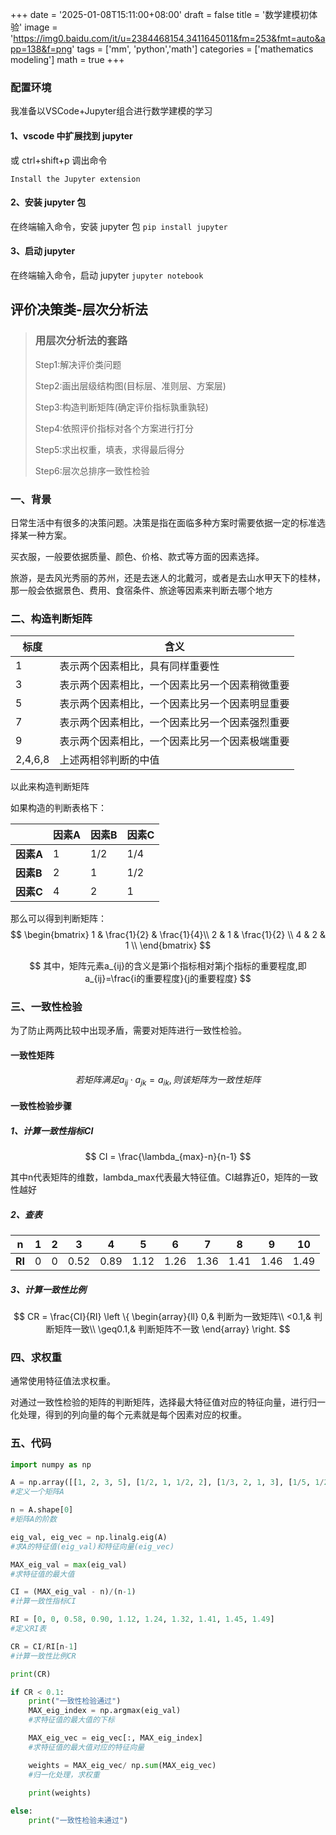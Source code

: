 +++
date = '2025-01-08T15:11:00+08:00'
draft = false
title = '数学建模初体验'
image = 'https://img0.baidu.com/it/u=2384468154,3411645011&fm=253&fmt=auto&app=138&f=png'
tags = ['mm', 'python','math']
categories = ['mathematics modeling']
math = true
+++

### 配置环境

我准备以VSCode+Jupyter组合进行数学建模的学习

#### 1、vscode 中扩展找到 jupyter

或 ctrl+shift+p 调出命令

```python3
Install the Jupyter extension 
```

#### 2、安装 jupyter 包

在终端输入命令，安装 jupyter 包 `pip install jupyter`

#### 3、启动 jupyter

在终端输入命令，启动 jupyter `jupyter notebook`

## 评价决策类-层次分析法

>### **用层次分析法的套路**
>
>Step1:解决评价类问题
>
>Step2:画出层级结构图(目标层、准则层、方案层)
>
>Step3:构造判断矩阵(确定评价指标孰重孰轻)
>
>Step4:依照评价指标对各个方案进行打分
>
>Step5:求出权重，填表，求得最后得分
>
>Step6:层次总排序一致性检验

### 一、背景

日常生活中有很多的决策问题。决策是指在面临多种方案时需要依据一定的标准选择某一种方案。

买衣服，一般要依据质量、颜色、价格、款式等方面的因素选择。

旅游，是去风光秀丽的苏州，还是去迷人的北戴河，或者是去山水甲天下的桂林，那一般会依据景色、费用、食宿条件、旅途等因素来判断去哪个地方

### 二、构造判断矩阵

| 标度    | 含义                                           |
| ------- | ---------------------------------------------- |
| 1       | 表示两个因素相比，具有同样重要性               |
| 3       | 表示两个因素相比，一个因素比另一个因素稍微重要 |
| 5       | 表示两个因素相比，一个因素比另一个因素明显重要 |
| 7       | 表示两个因素相比，一个因素比另一个因素强烈重要 |
| 9       | 表示两个因素相比，一个因素比另一个因素极端重要 |
| 2,4,6,8 | 上述两相邻判断的中值                           |

以此来构造判断矩阵

如果构造的判断表格下：

|           | **因素A** | **因素B** | **因素C** |
| --------- | --------- | --------- | --------- |
| **因素A** | 1         | 1/2       | 1/4       |
| **因素B** | 2         | 1         | 1/2       |
| **因素C** | 4         | 2         | 1         |

那么可以得到判断矩阵：
$$
\begin{bmatrix}
  1 & \frac{1}{2} &  \frac{1}{4}\\
  2 & 1 & \frac{1}{2} \\
  4 & 2 & 1 \\
\end{bmatrix}
$$

$$
其中，矩阵元素a_{ij}的含义是第i个指标相对第j个指标的重要程度,即a_{ij}=\frac{i的重要程度}{j的重要程度}
$$

### 三、一致性检验

为了防止两两比较中出现矛盾，需要对矩阵进行一致性检验。

#### 一致性矩阵

$$
若矩阵满足a_{ij}\cdot a_{jk} = a_{ik},则该矩阵为一致性矩阵
$$

#### 一致性检验步骤

##### 1、计算一致性指标CI

$$
CI = \frac{\lambda_{max}-n}{n-1}
$$



其中n代表矩阵的维数，lambda_max代表最大特征值。CI越靠近0，矩阵的一致性越好

##### 2、查表

| **n**  | 1    | 2    | 3    | 4    | 5    | 6    | 7    | 8    | 9    | 10   |
| ------ | ---- | ---- | ---- | ---- | ---- | ---- | ---- | ---- | ---- | ---- |
| **RI** | 0    | 0    | 0.52 | 0.89 | 1.12 | 1.26 | 1.36 | 1.41 | 1.46 | 1.49 |

##### 3、计算一致性比例

$$
CR = \frac{CI}{RI} \left \{
\begin{array}{ll}
    0,& 判断为一致矩阵\\
    <0.1,& 判断矩阵一致\\
    \geq0.1,& 判断矩阵不一致
\end{array}
\right.
$$

### 四、求权重

通常使用特征值法求权重。

对通过一致性检验的矩阵的判断矩阵，选择最大特征值对应的特征向量，进行归一化处理，得到的列向量的每个元素就是每个因素对应的权重。



### 五、代码

```python
import numpy as np

A = np.array([[1, 2, 3, 5], [1/2, 1, 1/2, 2], [1/3, 2, 1, 3], [1/5, 1/2, 1/2, 1]])
#定义一个矩阵A

n = A.shape[0]
#矩阵A的阶数

eig_val, eig_vec = np.linalg.eig(A)
#求A的特征值(eig_val)和特征向量(eig_vec)

MAX_eig_val = max(eig_val)
#求特征值的最大值

CI = (MAX_eig_val - n)/(n-1)
#计算一致性指标CI

RI = [0, 0, 0.58, 0.90, 1.12, 1.24, 1.32, 1.41, 1.45, 1.49]
#定义RI表

CR = CI/RI[n-1]
#计算一致性比例CR

print(CR)

if CR < 0.1:
    print("一致性检验通过")
    MAX_eig_index = np.argmax(eig_val)
    #求特征值的最大值的下标

    MAX_eig_vec = eig_vec[:, MAX_eig_index]
    #求特征值的最大值对应的特征向量

    weights = MAX_eig_vec/ np.sum(MAX_eig_vec)
    #归一化处理，求权重

    print(weights)
    
else:
    print("一致性检验未通过")
    

```

